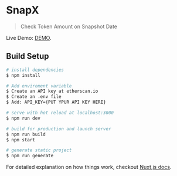 # SnapX

> Check Token Amount on Snapshot Date

Live Demo: [DEMO](https://snapx-epnlumhlwl.now.sh).

## Build Setup

``` bash
# install dependencies
$ npm install

# Add enviroment variable
$ Create an API key at etherscan.io
$ Create an .env file
$ Add: API_KEY={PUT YPUR API KEY HERE}

# serve with hot reload at localhost:3000
$ npm run dev

# build for production and launch server
$ npm run build
$ npm start

# generate static project
$ npm run generate
```

For detailed explanation on how things work, checkout [Nuxt.js docs](https://nuxtjs.org).
